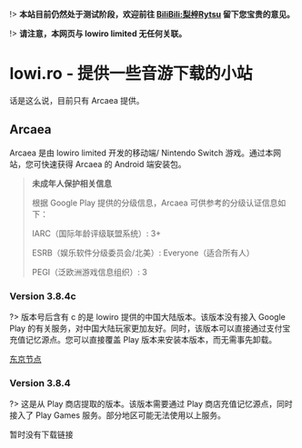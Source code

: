 !> **本站目前仍然处于测试阶段，欢迎前往 [BiliBili:梨梓Rytsu](space.bilibili.com/5899551) 留下您宝贵的意见。**

!> **请注意，本网页与 lowiro limited 无任何关联。**

# lowi.ro - 提供一些音游下载的小站

话是这么说，目前只有 Arcaea 提供。


## Arcaea
Arcaea 是由 lowiro limited 开发的移动端/ Nintendo Switch 游戏。通过本网站，您可快速获得 Arcaea 的 Android 端安装包。 

> **未成年人保护相关信息**
>
> 根据 Google Play 提供的分级信息，Arcaea 可供参考的分级认证信息如下：
>
> IARC（国际年龄评级联盟系统）: 3+
>
> ESRB（娱乐软件分级委员会/北美）: Everyone（适合所有人）
>
> PEGI（泛欧洲游戏信息组织）: 3

### Version 3.8.4c

?> 版本号后含有 c 的是 lowiro 提供的中国大陆版本。该版本没有接入 Google Play 的有关服务，对中国大陆玩家更加友好。同时，该版本可以直接通过支付宝充值记忆源点。您可以直接覆盖 Play 版本来安装本版本，而无需事先卸载。

[东京节点](https://jp.rytsu.org/arcaea_3.8.4c.apk)

### Version 3.8.4

?> 这是从 Play 商店提取的版本。该版本需要通过 Play 商店充值记忆源点，同时接入了 Play Games 服务。部分地区可能无法使用以上服务。

暂时没有下载链接

